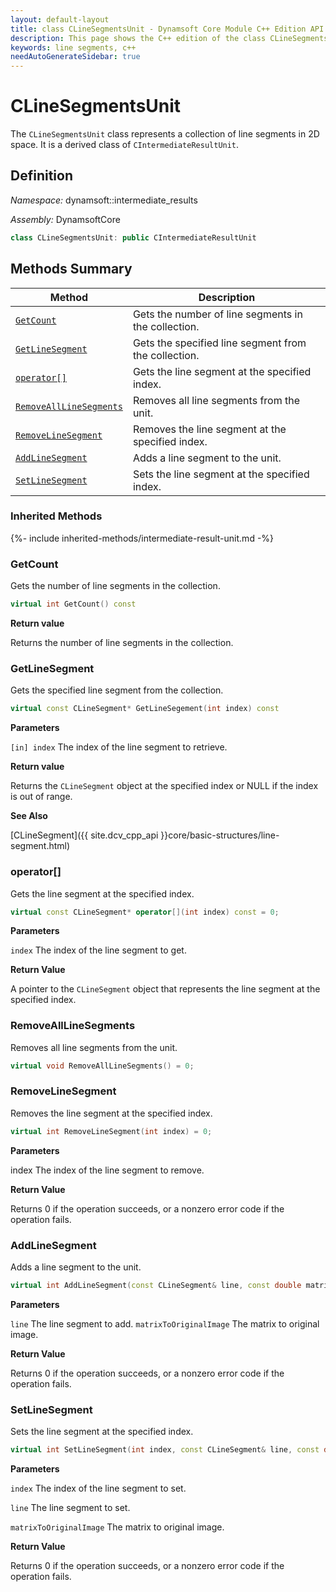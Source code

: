 ```yaml
---
layout: default-layout
title: class CLineSegmentsUnit - Dynamsoft Core Module C++ Edition API Reference
description: This page shows the C++ edition of the class CLineSegmentsUnit in Dynamsoft Core Module.
keywords: line segments, c++
needAutoGenerateSidebar: true
---
```


# CLineSegmentsUnit

The `CLineSegmentsUnit` class represents a collection of line segments in 2D space. It is a derived class of `CIntermediateResultUnit`.

## Definition

*Namespace:* dynamsoft::intermediate_results

*Assembly:* DynamsoftCore

```cpp
class CLineSegmentsUnit: public CIntermediateResultUnit 
```

## Methods Summary

| Method               | Description |
|----------------------|-------------|
| [`GetCount`](#getcount) | Gets the number of line segments in the collection.|
| [`GetLineSegment`](#getlinesegment) | Gets the specified line segment from the collection. |
| [`operator[]`](#operator) | Gets the line segment at the specified index. |
| [`RemoveAllLineSegments`](#removealllinesegments) | Removes all line segments from the unit. |
| [`RemoveLineSegment`](#removelinesegment) | Removes the line segment at the specified index. |
| [`AddLineSegment`](#addlinesegment) | Adds a line segment to the unit. |
| [`SetLineSegment`](#setlinesegment) | Sets the line segment at the specified index. |

### Inherited Methods

{%- include inherited-methods/intermediate-result-unit.md -%}

### GetCount

Gets the number of line segments in the collection.

```cpp
virtual int GetCount() const
```

**Return value**

Returns the number of line segments in the collection.

### GetLineSegment

Gets the specified line segment from the collection.

```cpp
virtual const CLineSegment* GetLineSegement(int index) const
```

**Parameters**

`[in] index` The index of the line segment to retrieve.

**Return value**

Returns the `CLineSegment` object at the specified index or NULL if the index is out of range.

**See Also**

[CLineSegment]({{ site.dcv_cpp_api }}core/basic-structures/line-segment.html)

### operator[]

Gets the line segment at the specified index.

```cpp
virtual const CLineSegment* operator[](int index) const = 0;
```

**Parameters**

`index` The index of the line segment to get.

**Return Value**

A pointer to the `CLineSegment` object that represents the line segment at the specified index.

### RemoveAllLineSegments

Removes all line segments from the unit.

```cpp
virtual void RemoveAllLineSegments() = 0;
```

### RemoveLineSegment

Removes the line segment at the specified index.

```cpp
virtual int RemoveLineSegment(int index) = 0;
```

**Parameters**

index The index of the line segment to remove.

**Return Value**

Returns 0 if the operation succeeds, or a nonzero error code if the operation fails.

### AddLineSegment

Adds a line segment to the unit.

```cpp
virtual int AddLineSegment(const CLineSegment& line, const double matrixToOriginalImage[9] =  IDENTITY_MATRIX) = 0;
```

**Parameters**

`line` The line segment to add.
`matrixToOriginalImage` The matrix to original image.

**Return Value**

Returns 0 if the operation succeeds, or a nonzero error code if the operation fails.

### SetLineSegment

Sets the line segment at the specified index.

```cpp
virtual int SetLineSegment(int index, const CLineSegment& line, const double matrixToOriginalImage[9] =  IDENTITY_MATRIX) = 0;
```

**Parameters**

`index` The index of the line segment to set.

`line` The line segment to set.

`matrixToOriginalImage` The matrix to original image.

**Return Value**

Returns 0 if the operation succeeds, or a nonzero error code if the operation fails.
